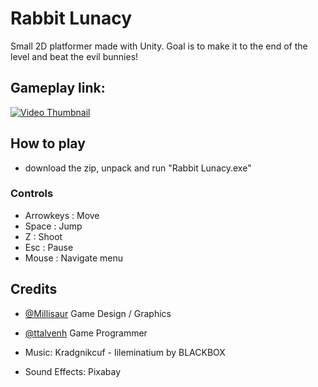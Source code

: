 # Rabbit Lunacy
Small 2D platformer made with Unity. Goal is to make it to the end of the level and beat the evil bunnies!

    

## Gameplay link:
 
[![Video Thumbnail](https://i9.ytimg.com/vi_webp/F0eX6oMyhIU/mq1.webp?sqp=CMzRnaoG-oaymwEmCMACELQB8quKqQMa8AEB-AH-CYAC0AWKAgwIABABGG4gJyh_MA8=&rs=AOn4CLBfoUUftlp5KXKlchzhRIoU39V9sg)](https://youtu.be/F0eX6oMyhIU)



## How to play

- download the zip, unpack and run "Rabbit Lunacy.exe"

### Controls

- Arrowkeys : Move
- Space     : Jump
- Z         : Shoot
- Esc       : Pause
- Mouse     : Navigate menu


## Credits

- [@Millisaur](https://www.github.com/Millisaur) Game Design / Graphics
- [@ttalvenh](https://www.github.com/ttalvenh) Game Programmer

- Music: Kradgnikcuf - Iileminatium by BLACKBOX
- Sound Effects: Pixabay
